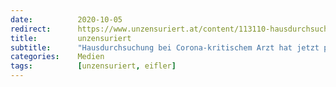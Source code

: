 ```yaml
---
date:          2020-10-05
redirect:      https://www.unzensuriert.at/content/113110-hausdurchsuchung-bei-corona-kritischem-arzt-hat-jetzt-parlamentarisches-nachspiel/
title:         unzensuriert
subtitle:      "Hausdurchsuchung bei Corona-kritischem Arzt hat jetzt parlamentarisches Nachspiel"
categories:    Medien
tags:          [unzensuriert, eifler]
---
```

